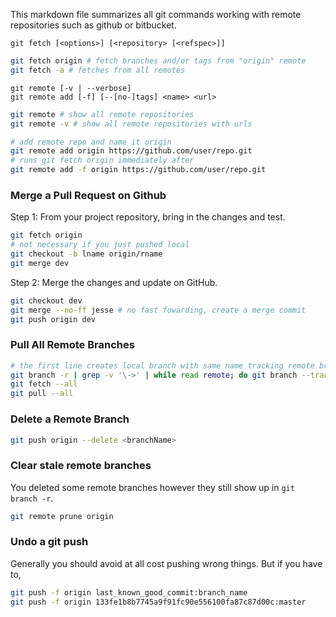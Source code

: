 This markdown file summarizes all git commands working with remote repositories such as github or bitbucket.

`git fetch [<options>] [<repository> [<refspec>]]`

```bash
git fetch origin # fetch branches and/or tags from "origin" remote
git fetch -a # fetches from all remotes
```

`git remote [-v | --verbose]`  
`git remote add [-f] [--[no-]tags] <name> <url>`

```bash
git remote # show all remote repositories
git remote -v # show all remote repositories with urls

# add remote repo and name it origin
git remote add origin https://github.com/user/repo.git
# runs git fetch origin immediately after
git remote add -f origin https://github.com/user/repo.git
```

### Merge a Pull Request on Github

Step 1: From your project repository, bring in the changes and test.

```bash
git fetch origin
# not necessary if you just pushed local 
git checkout -b lname origin/rname 
git merge dev
```

Step 2: Merge the changes and update on GitHub.

```bash
git checkout dev
git merge --no-ff jesse # no fast fowarding, create a merge commit
git push origin dev
```

### Pull All Remote Branches

```bash
# the first line creates local branch with same name tracking remote branch
git branch -r | grep -v '\->' | while read remote; do git branch --track "${remote#origin/}" "$remote"; done
git fetch --all
git pull --all
```

### Delete a Remote Branch

```bash
git push origin --delete <branchName>
```

### Clear stale remote branches

You deleted some remote branches however they still show up in `git branch -r`.

```bash
git remote prune origin
```

### Undo a git push

Generally you should avoid at all cost pushing wrong things. But if you have to,

```bash
git push -f origin last_known_good_commit:branch_name
git push -f origin 133fe1b8b7745a9f91fc90e556100fa87c87d00c:master
``` 
